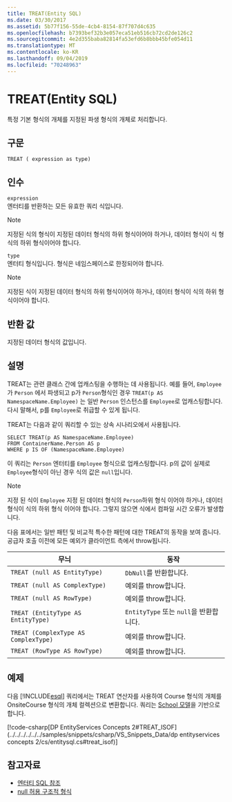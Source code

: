 ```yaml
---
title: TREAT(Entity SQL)
ms.date: 03/30/2017
ms.assetid: 5b77f156-55de-4cb4-8154-87f707d4c635
ms.openlocfilehash: b7393bef32b3e057eca51eb516cb72cd2de126c2
ms.sourcegitcommit: 4e2d355baba82814fa53efd6b8bbb45bfe054d11
ms.translationtype: MT
ms.contentlocale: ko-KR
ms.lasthandoff: 09/04/2019
ms.locfileid: "70248963"
---
```

# <a name="treat-entity-sql"></a>TREAT(Entity SQL)
특정 기본 형식의 개체를 지정된 파생 형식의 개체로 처리합니다.  
  
## <a name="syntax"></a>구문  
  
```  
TREAT ( expression as type)  
```  
  
## <a name="arguments"></a>인수  
 `expression`  
 엔터티를 반환하는 모든 유효한 쿼리 식입니다.  
  
> [!NOTE]
> 지정된 식의 형식이 지정된 데이터 형식의 하위 형식이어야 하거나, 데이터 형식이 식 형식의 하위 형식이어야 합니다.  
  
 `type`  
 엔터티 형식입니다. 형식은 네임스페이스로 한정되어야 합니다.  
  
> [!NOTE]
> 지정된 식이 지정된 데이터 형식의 하위 형식이어야 하거나, 데이터 형식이 식의 하위 형식이어야 합니다.  
  
## <a name="return-value"></a>반환 값  
 지정된 데이터 형식의 값입니다.  
  
## <a name="remarks"></a>설명  
 TREAT는 관련 클래스 간에 업캐스팅을 수행하는 데 사용됩니다. 예를 들어, `Employee` 가 `Person` 에서 파생되고 p가 `Person`형식인 경우 `TREAT(p AS NamespaceName.Employee)` 는 일반 `Person` 인스턴스를 `Employee`로 업캐스팅합니다. 다시 말해서, p를 `Employee`로 취급할 수 있게 됩니다.  
  
 TREAT는 다음과 같이 쿼리할 수 있는 상속 시나리오에서 사용됩니다.  
  
```  
SELECT TREAT(p AS NamespaceName.Employee)  
FROM ContainerName.Person AS p  
WHERE p IS OF (NamespaceName.Employee)   
```  
  
 이 쿼리는 `Person` 엔터티를 `Employee` 형식으로 업캐스팅합니다. p의 값이 실제로 `Employee`형식이 아닌 경우 식의 값은 `null`입니다.  
  
> [!NOTE]
> 지정 된 식이 `Employee` 지정 된 데이터 형식의 `Person`하위 형식 이어야 하거나, 데이터 형식이 식의 하위 형식 이어야 합니다. 그렇지 않으면 식에서 컴파일 시간 오류가 발생합니다.  
  
 다음 표에서는 일반 패턴 및 비교적 특수한 패턴에 대한 TREAT의 동작을 보여 줍니다. 공급자 호출 이전에 모든 예외가 클라이언트 측에서 throw됩니다.  
  
|무늬|동작|  
|-------------|--------------|  
|`TREAT (null AS EntityType)`|`DbNull`를 반환합니다.|  
|`TREAT (null AS ComplexType)`|예외를 throw합니다.|  
|`TREAT (null AS RowType)`|예외를 throw합니다.|  
|`TREAT (EntityType AS EntityType)`|`EntityType` 또는 `null`을 반환합니다.|  
|`TREAT (ComplexType AS ComplexType)`|예외를 throw합니다.|  
|`TREAT (RowType AS RowType)`|예외를 throw합니다.|  
  
## <a name="example"></a>예제  
 다음 [!INCLUDE[esql](../../../../../../includes/esql-md.md)] 쿼리에서는 TREAT 연산자를 사용하여 Course 형식의 개체를 OnsiteCourse 형식의 개체 컬렉션으로 변환합니다. 쿼리는 [School 모델](https://docs.microsoft.com/previous-versions/dotnet/netframework-4.0/bb896300(v=vs.100))을 기반으로 합니다.  
  
 [!code-csharp[DP EntityServices Concepts 2#TREAT_ISOF](../../../../../../samples/snippets/csharp/VS_Snippets_Data/dp entityservices concepts 2/cs/entitysql.cs#treat_isof)]  
  
## <a name="see-also"></a>참고자료

- [엔터티 SQL 참조](entity-sql-reference.md)
- [null 허용 구조적 형식](nullable-structured-types-entity-sql.md)
